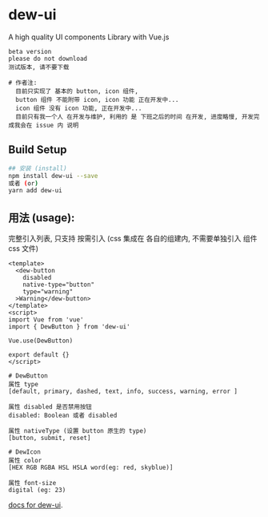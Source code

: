 # dew-ui
A high quality UI components Library with Vue.js

```
beta version
please do not download
测试版本, 请不要下载

# 作者注:
  目前只实现了 基本的 button, icon 组件,
  button 组件 不能附带 icon, icon 功能 正在开发中...
  icon 组件 没有 icon 功能, 正在开发中...
  目前只有我一个人 在开发与维护, 利用的 是 下班之后的时间 在开发, 进度略慢, 开发完成我会在 issue 内 说明
```
## Build Setup

``` bash
## 安装 (install)
npm install dew-ui --save
或者 (or)
yarn add dew-ui
```

## 用法 (usage):
完整引入列表, 只支持 按需引入 (css 集成在 各自的组建内, 不需要单独引入 组件 css 文件)
```SPA
<template>
  <dew-button
    disabled
    native-type="button"
    type="warning"
  >Warning</dew-button>
</template>
<script>
import Vue from 'vue'
import { DewButton } from 'dew-ui'

Vue.use(DewButton)

export default {}
</script>
```

```
# DewButton
属性 type
[default, primary, dashed, text, info, success, warning, error ]

属性 disabled 是否禁用按钮
disabled: Boolean 或者 disabled

属性 nativeType (设置 button 原生的 type)
[button, submit, reset]

# DewIcon
属性 color
[HEX RGB RGBA HSL HSLA word(eg: red, skyblue)]

属性 font-size
digital (eg: 23)

```
[docs for dew-ui](https://github.com/parasol-tree/dew-ui/blob/master/README.md).

